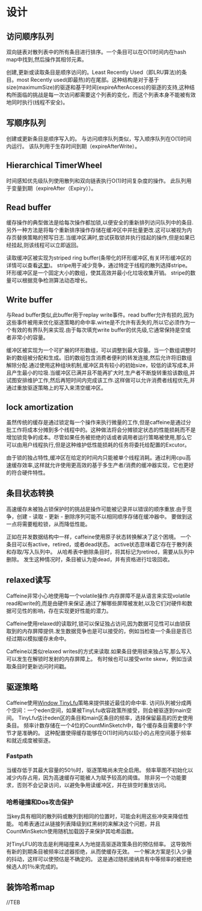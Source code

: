 # 设计

## 访问顺序队列

双向链表对散列表中的所有条目进行排序。一个条目可以在O(1)时间内在hash map中找到,然后操作其相邻元素。

创建,更新或读取条目是顺序访问的。Least Recently Used（即LRU算法)的条目。most Recently used(即最热)的在尾部。这种结构是对于基于size(maximumSize)的驱逐和基于时间(expireAfterAccess)的驱逐的支持,这种结构所面临的挑战是每一次访问都需要这个列表的变化，而这个列表本身不能被有效地同时执行(线程不安全)。

## 写顺序队列

创建或更新条目是顺序写入的。 与访问顺序队列类似，写入顺序队列在O(1)时间内运行。 该队列用于生存时间到期（expireAfterWrite）。

## Hierarchical TimerWheel

时间感知优先级队列使用散列和双向链表执行O(1)时间复杂度的操作。 此队列用于变量到期（expireAfter（Expiry））。

## Read buffer

缓存操作的典型做法是给每次操作都加锁,以便安全的重新排列访问队列中的条目.另外一种方法是将每个重新排序操作存储在缓冲区中并批量更改.这可以被视为内存页替换策略的预写日志.当缓冲区满时,尝试获取锁并执行挂起的操作,但是如果已经挂起,则该线程可以立即返回。

读取缓冲区被实现为striped ring buffer(条带化的环形缓冲区,有关环形缓冲区的详情可以查看[这里](http://ifeve.com/dissecting-disruptor-whats-so-special/))。 stripe用于减少竞争，通过特定于线程的散列选择stripe。 环形缓冲区是一个固定大小的数组，使其高效并最小化垃圾收集开销。 stripe的数量可以根据竞争检测算法动态增长。

## Write buffer

与Read buffer类似,此buffer用于replay write事件。read buffer允许有损的,因为这些事件被用来优化驱逐策略的命中率.wirte是不允许有丢失的,所以它必须作为一个有效的有界队列来实现.由于每次填充write buffer的优先级,它通常保持是空或者非常小的容量。

缓冲区被实现为一个可扩展的环形数组，可以调整到最大容量。当一个数组调整时新的数组被分配和生成。旧的数组包含消费者便利的转发连接,然后允许将旧数组解除分配.通过使用这种组块机制,缓冲区具有较小的初始size，较低的读写成本,并且产生最小的垃圾.当缓冲区已满并且不能再扩大时,生产者不断旋转重拾该数组,并试图安排维护工作,然后再短时间内完成该工作.这样做可以允许消费者线程优先,并通过重放驱逐策略上的写入来清空缓冲区。

## lock amortization

虽然传统的缓存是通过锁定每一个操作来执行微量的工作,但是caffeine是通过分批工作将成本分摊到多个线程中的。这种做法将会分摊锁定状态的性能损耗而不是增加锁竞争的成本。尽管如果任务被拒绝的话或者调用者运行策略被使用,那么它可以由用户线程执行,但是这种维护低性能损耗的任务将委托给配置的Excutor。

由于锁的独占特性,缓冲区在给定的时间内只能被单个线程消耗。通过利用cpu高速缓存效率,这样就允许使用更高效的基于多生产者/消费的缓冲器实现，它也更好的符合硬件特性。

## 条目状态转换

高速缓存未被独占锁保护时的挑战是操作可能被记录并以错误的顺序重放.由于竞争，创建 - 读取 - 更新 - 删除序列可能不以相同顺序存储在缓冲器中。 要做到这一点将需要粗粒锁，从而降低性能。

正如在并发数据结构中一样，caffeine使用原子状态转换解决了这个困境。 一个条目可以有active，retired，或者dead状态。 active状态意味着它存在于散列表和存取/写入队列中。 从哈希表中删除条目时，将其标记为retired，需要从队列中删除。 发生这种情况时，条目被认为是dead，并有资格进行垃圾回收。

## relaxed读写

Caffeine非常小心地使用每一个volatile操作.内存屏障不是从语言来实现volatile read和write的,而是由硬件来保证.通过了解哪些屏障被发射,以及它们对硬件和数据可见性的影响，存在实现更好性能的潜力。

Caffeine使用relaxed的读取时,锁可以保证独占访问,因为数据可见性可以由锁获取到的内存屏障提供.发生数据竞争也是可以接受的，例如当检查一个条目是否已经过期以模拟缓存未命中。

Caffeine以类似relaxed writes的方式来读取.如果条目使用锁来独占写,那么写入可以发生在解锁时发射的内存屏障上。
有时候也可以接受write skew，例如当读取条目时更新访问时间戳。

## 驱逐策略

Caffeine使用[Window TinyLfu](https://github.com/ben-manes/caffeine/wiki/Efficiency)策略来提供接近最佳的命中率. 访问队列被分成两个空间：一个eden空间，如果被TinyLfu收容政策所接受，则会被驱逐到main空间。 TinyLfu估计eden区的条目和main区条目的频率，选择保留最高的历史使用条目。 频率计数存储在一个4位的CountMinSketch中，每个缓存条目需要8个字节才是准确的。 这种配置使得缓存能够在O(1)时间内以较小的占用空间基于频率和就近成度被驱逐。

### Fastpath

当缓存低于其最大容量的50％时，驱逐策略尚未完全启用。 频率草图不初始化以减少内存占用，因为高速缓存可能被人为赋予较高的阈值。 除非另一个功能要求，否则不会记录访问，以避免争用读缓冲区，并在排空时重放访问。

### 哈希碰撞和Dos攻击保护

当key具有相同的散列码或散列到相同的位置时，可能会利用这些冲突来降低性能。 哈希表通过从链接列表降级到红黑树的来解决这个问题，并且CountMinSketch使用随机加载因子来保护其哈希函数。

对TinyLFU的攻击是利用碰撞来人为地提高驱逐政策条目的预估频率。 这导致所有新的到期条目被频率过滤器拒绝，从而使缓存无效。 一个解决方案是引入少量的抖动，这样可以使预估是不确定的。 这是通过随机接纳具有中等频率的被拒绝候选人的1％来完成的。

## 装饰哈希map

//TEB






